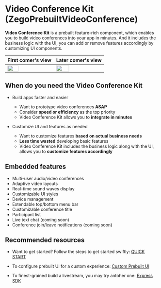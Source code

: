 # **Video Conference Kit** (ZegoPrebuiltVideoConference)

**Video Conference Kit** is a prebuilt feature-rich component, which enables you to build video conferences into your app in minutes. 
And it includes the business logic with the UI, you can add or remove features accordingly by customizing UI components.


|First comer's view| Later comer's view|
|---|---|
|<img src="https://storage.zego.im/sdk-doc/Pics/ZegoUIKit/conference/user1.gif"  width=50%>|<img src="https://storage.zego.im/sdk-doc//Pics/ZegoUIKit/conference/user2.gif"  width=53%>|

## When do you need the Video Conference Kit

- Build apps faster and easier
  - Want to prototype video conferences **ASAP**
  - Consider **speed or efficiency** as the top priority
  - Video Conference Kit allows you to **integrate in minutes**

- Customize UI and features as needed
  - Want to customize features **based on actual business needs**
  - **Less time wasted** developing basic features
  - Video Conference Kit includes the business logic along with the UI, allows you to **customize features accordingly**


## Embedded features

- Multi-user audio/video conferences
- Adaptive video layouts
- Real-time sound waves display
- Customizable UI styles
- Device management
- Extendable top/bottom menu bar
- Customizable conference title
- Participant list
- Live text chat (coming soon)
- Conference join/leave notifications (coming soon)


## Recommended resources

- Want to get started? Follow the steps to get started swiftly:
  [QUICK START](https://docs.zegocloud.com/article/14894)

- To configure prebuilt UI for a custom experience:
  [Custom Prebuilt UI](https://docs.zegocloud.com/article/14898)

- To finest-grained build a livestream, you may try antoher one:
  [Express SDK](https://docs.zegocloud.com/article/5540)